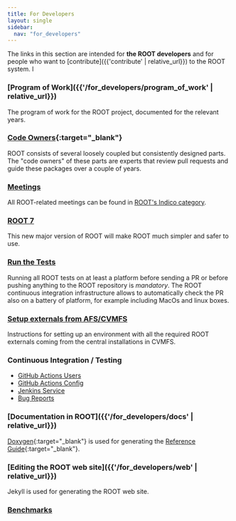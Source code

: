 ```yaml
---
title: For Developers
layout: single
sidebar:
  nav: "for_developers"
---
```


The links in this section are intended for **the ROOT developers** and for people who want
to [contribute]({{'contribute' | relative_url}}) to the ROOT system.
l
### [Program of Work]({{'/for_developers/program_of_work' | relative_url}})
The program of work for the ROOT project, documented for the relevant years.

### [Code Owners](https://github.com/root-project/root/blob/master/.github/CODEOWNERS){:target="_blank"}
ROOT consists of several loosely coupled but consistently designed parts. The "code owners"
of these parts are experts that review pull requests and guide these packages over a couple
of years.

### [Meetings](meetings)
All ROOT-related meetings can be found in [ROOT's Indico category](https://indico.cern.ch/category/526/).

### [ROOT 7](root7)
This new major version of ROOT will make ROOT much simpler and safer to use.

### [Run the Tests](run_the_tests)
Running all ROOT tests on at least a platform before sending a PR or before pushing anything to the ROOT repository is *mandatory*.
The ROOT continuous integration infrastructure allows to automatically check the PR also on a battery of platform, for example including MacOs and linux boxes.

### [Setup externals from AFS/CVMFS](setup_externals_from_afs-cvmfs)
Instructions for setting up an environment with all the required
ROOT externals coming from the central installations in CVMFS.

### Continuous Integration / Testing
   - [GitHub Actions Users](continuous_integration-testing/githubactions)
   - [GitHub Actions Config](continuous_integration-testing/githubactions_usage)
   - [Jenkins Service](https://lcgapp-services.cern.ch/root-jenkins/)
   - [Bug Reports](https://github.com/root-project/root/issues/new)

### [Documentation in ROOT]({{'/for_developers/docs' | relative_url}})
[Doxygen](https://www.doxygen.nl/){:target="_blank"} is used for generating
the [Reference Guide](https://root.cern/doc/master/){:target="_blank"}.

### [Editing the ROOT web site]({{'/for_developers/web' | relative_url}})
Jekyll is used for generating the ROOT web site.

### [Benchmarks](https://rootbnch-grafana-test.cern.ch)
